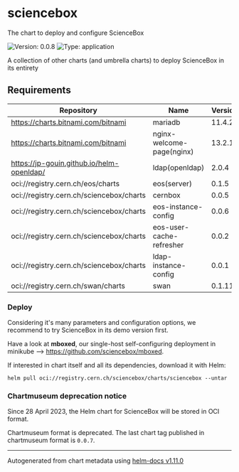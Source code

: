 
# sciencebox

The chart to deploy and configure ScienceBox

![Version: 0.0.8](https://img.shields.io/badge/Version-0.0.8-informational?style=flat-square) ![Type: application](https://img.shields.io/badge/Type-application-informational?style=flat-square)

A collection of other charts (and umbrella charts) to deploy ScienceBox in its entirety

## Requirements

| Repository | Name | Version |
|------------|------|---------|
| https://charts.bitnami.com/bitnami | mariadb | 11.4.2 |
| https://charts.bitnami.com/bitnami | nginx-welcome-page(nginx) | 13.2.19 |
| https://jp-gouin.github.io/helm-openldap/ | ldap(openldap) | 2.0.4 |
| oci://registry.cern.ch/eos/charts | eos(server) | 0.1.5 |
| oci://registry.cern.ch/sciencebox/charts | cernbox | 0.0.5 |
| oci://registry.cern.ch/sciencebox/charts | eos-instance-config | 0.0.6 |
| oci://registry.cern.ch/sciencebox/charts | eos-user-cache-refresher | 0.0.2 |
| oci://registry.cern.ch/sciencebox/charts | ldap-instance-config | 0.0.1 |
| oci://registry.cern.ch/swan/charts | swan | 0.1.11 |

### Deploy

Considering it's many parameters and configuration options, we recommend to try ScienceBox in its demo version first.

Have a look at **mboxed**, our single-host self-configuring deployment in minikube --> https://github.com/sciencebox/mboxed.

If interested in chart itself and all its dependencies, download it with Helm:

```
helm pull oci://registry.cern.ch/sciencebox/charts/sciencebox --untar
```

### Chartmuseum deprecation notice
Since 28 April 2023, the Helm chart for ScienceBox will be stored in OCI format.

Chartmuseum format is deprecated. The last chart tag published in chartmuseum format is `0.0.7`.

----------------------------------------------
Autogenerated from chart metadata using [helm-docs v1.11.0](https://github.com/norwoodj/helm-docs/releases/v1.11.0)
